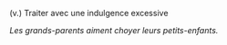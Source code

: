 (v.) Traiter avec une indulgence excessive

*Les grands-parents aiment choyer leurs petits-enfants.*